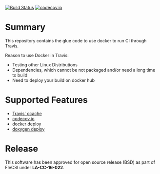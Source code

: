 [![Build Status](https://travis-ci.org/junghans/travis-docker-glue.svg?branch=master)](https://travis-ci.org/junghans/travis-docker-glue)
[![codecov.io](https://codecov.io/github/junghans/travis-docker-glue/coverage.svg?branch=master)](https://codecov.io/github/junghans/travis-docker-glue?branch=master)

# Summary

This repository contains the glue code to use docker to run CI through
Travis.

Reason to use Docker in Travis:
- Testing other Linux Distributions
- Dependencies, which cannot be not packaged and/or need a long time to build
- Need to deploy your build on docker hub

# Supported Features

- [Travis' ccache](https://docs.travis-ci.com/user/caching/#ccache-cache)
- [codecov.io](https://codecov.io/gh/junghans/travis-docker-glue)
- [docker deploy](https://hub.docker.com/r/junghans/travis-docker-glue/tags)
- [doxygen deploy](http://junghans.github.io/travis-docker-glue)

# Release

This software has been approved for open source release (BSD) as part of FleCSI under **LA-CC-16-022**.
